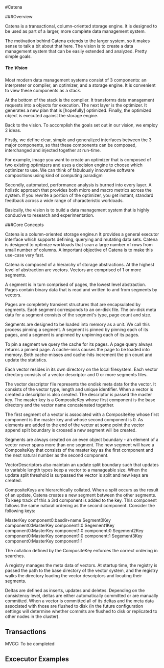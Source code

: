 #Catena

###Overview

Catena is a transactional, column-oriented storage engine.  It is
designed to be used as part of a larger, more complete data management
system.  

The motivation behind Catena extends to the larger system, so it makes
sense to talk a bit about that here.  The vision is to create a data
management system that can be easily extended and analyzed.  Pretty
simple goals.

##### The Vision

Most modern data management systems consist of 3 components: an
interpreter or compiler, an optimizer, and a storage engine.  It is
convenient to view these components as a stack.

At the bottom of the stack is the compiler.  It transforms data
management requests into a objects for execution.  The next layer is
the optimizer. It generates a new plan that is [hopefully] optimized.
Finally, the optimized object is executed against the storage engine.

Back to the vision.  To accomplish the goals set out in our
vision, we employ 2 ideas.

Firstly, we define clear, simple and generalized interfaces between
the 3 major components, so that these components can be composed,
interchanged and injected together at run-time.

For example, image you want to create an optimizer that is composed of
two existing optimizers and uses a decision engine to choose which
optimizer to use.  We can think of fabulously innovative software
compositions using kind of computing paradigm

Secondly, automated, performance analysis is burned into every layer.
A holistic approach that provides both micro and macro metrics across
the system.  If you rewrite a portion of the optimizer, you get
instant, standard feedback across a wide range of characteristic
workloads.

Basically, the vision is to build a data management system that is
highly conducive to research and experimentation.

###Core Concepts

Catena is a column-oriented storage engine.n It provides a general
executor interface which supports defining, querying and mutating data
sets.  Catena is designed to optimize workloads that scan a large
number of rows from small number of columns.  A important objective of
Catena is to make this use-case very fast.

Catena is composed of a hierarchy of storage abstractions.  At the highest
level of abstraction are vectors.  Vectors are comprised of 1 or more
segments.

A segment is in turn comprised of pages, the lowest level abstraction.
Pages contain binary data that is read and written to and from
segments by vectors.

Pages are completely transient structures that are encapsulated by
segments.  Each segment corresponds to an on-disk file.  The on-disk
meta data for a segment consists of the segment's type, page count and
size.

Segments are designed to be loaded into memory as a unit.  We call
this process pinning a segment.  A segment is pinned by pinning each
of its pages, and a segment is unpinned by unpinning each of its
pages.

To pin a segment we query the cache for its pages.  A page query
always returns a pinned page.  A cache-miss causes the page to be
loaded into memory.  Both cache-misses and cache-hits increment the
pin count and update the statistics.

Each vector resides in its own directory on the local filesystem.
Each vector directory consists of a vector descriptor and 0 or more
segments files.

The vector descriptor file represents the ondisk meta data for the
vector.  It consists of the vector type, length and unique identifier.
When a vector is created a descriptor is also created.  The
descriptor is passed the master key.  The master key is a CompositeKey
whose first component is the base directory and the vector name
concatenated together.

The first segment of a vector is associated with a CompositeKey whose
first component is the master key and whose second component is 0.  As
elements are added to the end of the vector at some point the vector
append split boundary is crossed a new segment will be created.

Segments are always created on an even object boundary - an element of
a vector never spans more than one segment.  The new segment will have
a CompositeKey that consists of the master key as the first component
and the next natural number as the second component.

VectorDescriptors also maintain an update split boundary such that
updates to variable length types keep a vector to a manageable size.
When the update split threshold is surpassed the vector is split and
new keys are created.

CompositeKeys are hierarchically collated.  When a split occurs as the
result of an update, Catena creates a new segment between the other
segments.  To keep track of this a 3rd component is added to the key.
This component follows the same natural ordering as the second
component.  Consider the following keys:

MasterKey component0:basdir+name
Segment0Key component0:MasterKey component1:0
Segement1Key component0:MasterKey component1:0 component:0
Segement2Key component0:MasterKey component1:0 component:1
Segement3Key component0:MasterKey component1:1

The collation defined by the CompositeKey enforces the correct
ordering in searches.

A registry manages the meta data of vectors.  At startup time, the
registry is passed the path to the base directory of the vector
system, and the registry walks the directory loading the vector
descriptors and locating their segments.

Deltas are defined as inserts, updates and deletes.  Depending on the
consistency level, deltas are either automatically committed or are
manually committed.  When a vector is committed all of its deltas and
the meta data associated with those are flushed to disk (in the future
configuration settings will determine whether commits are flushed to
disk or replicated to other nodes in the cluster).

Transactions
-------------

MVCC: To be completed

Excecutor Examples
-------------------
